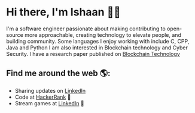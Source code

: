 # Hi there, I'm Ishaan 👋🏾 

I'm a software engineer passionate about making contributing to open-source more approachable, creating technology to elevate people, and building community. Some languages I enjoy working with include C, CPP, Java and Python I am also interested in Blockchain technology and Cyber Security. I have a research paper published on <a href="https://ieeexplore.ieee.org/document/9823899"> Blockchain Technology</a> 


## Find me around the web 🌎: 
- Sharing updates on  <a href="https://www.linkedin.com/in/ishaanvijayverma/">LinkedIn</a>
- Code at <a href="https://www.hackerrank.com/ishaanvijayverma"> HackerRank</a> 🏓
- Stream games at <a href="https://www.youtube.com/@DaysInGTAV">LinkedIn</a> 💼
